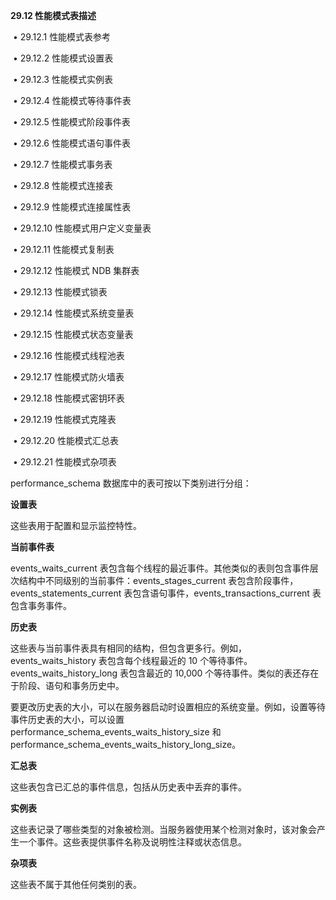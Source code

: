 **29.12 性能模式表描述**



​	•	29.12.1 性能模式表参考

​	•	29.12.2 性能模式设置表

​	•	29.12.3 性能模式实例表

​	•	29.12.4 性能模式等待事件表

​	•	29.12.5 性能模式阶段事件表

​	•	29.12.6 性能模式语句事件表

​	•	29.12.7 性能模式事务表

​	•	29.12.8 性能模式连接表

​	•	29.12.9 性能模式连接属性表

​	•	29.12.10 性能模式用户定义变量表

​	•	29.12.11 性能模式复制表

​	•	29.12.12 性能模式 NDB 集群表

​	•	29.12.13 性能模式锁表

​	•	29.12.14 性能模式系统变量表

​	•	29.12.15 性能模式状态变量表

​	•	29.12.16 性能模式线程池表

​	•	29.12.17 性能模式防火墙表

​	•	29.12.18 性能模式密钥环表

​	•	29.12.19 性能模式克隆表

​	•	29.12.20 性能模式汇总表

​	•	29.12.21 性能模式杂项表



performance_schema 数据库中的表可按以下类别进行分组：



**设置表**



这些表用于配置和显示监控特性。



**当前事件表**



events_waits_current 表包含每个线程的最近事件。其他类似的表则包含事件层次结构中不同级别的当前事件：events_stages_current 表包含阶段事件，events_statements_current 表包含语句事件，events_transactions_current 表包含事务事件。



**历史表**



这些表与当前事件表具有相同的结构，但包含更多行。例如，events_waits_history 表包含每个线程最近的 10 个等待事件。events_waits_history_long 表包含最近的 10,000 个等待事件。类似的表还存在于阶段、语句和事务历史中。



要更改历史表的大小，可以在服务器启动时设置相应的系统变量。例如，设置等待事件历史表的大小，可以设置 performance_schema_events_waits_history_size 和 performance_schema_events_waits_history_long_size。



**汇总表**



这些表包含已汇总的事件信息，包括从历史表中丢弃的事件。



**实例表**



这些表记录了哪些类型的对象被检测。当服务器使用某个检测对象时，该对象会产生一个事件。这些表提供事件名称及说明性注释或状态信息。



**杂项表**



这些表不属于其他任何类别的表。